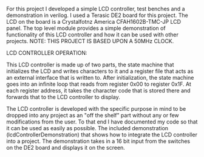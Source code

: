 For this project I developed a simple LCD controller, test benches and a demonstration in verilog. I used a Terasic DE2 board for this project. The LCD on the board is a Crystalfotnz America CFAH1602B-TMC-JP LCD panel. The top level module provides a simple demonstration of functionality of this LCD controller and how it can be used with other projects. NOTE: THIS PROJECT IS BASED UPON A 50MHz CLOCK.

LCD CONTROLLER OPERATION:

This LCD controller is made up of two parts, the state machine that initializes the LCD and writes characters to it and a register file that acts as an external interface that is written to. After initialization, the state machine goes into an infinite loop that reads from register 0x00 to register 0x1F. At each register address, it takes the character code that is stored there and forwards that to the LCD controller to display.

The LCD controller is developed with the specific purpose in mind to be dropped into any project as an "off the shelf" part without any or few modifications from the user. To that end I have documented my code so that it can be used as easily as possible. The included demonstration (lcdControllerDemonstration) that shows how to integrate the LCD controller into a project. The demonstration takes in a 16 bit input from the switches on the DE2 board and displays it on the screen.
